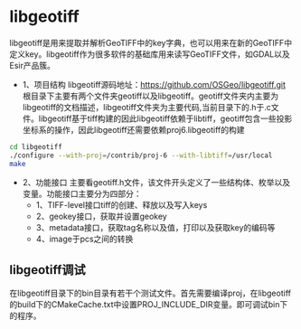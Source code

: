 # libgeotiff
libgeotiff是用来提取并解析GeoTIFF中的key字典，也可以用来在新的GeoTIFF中定义key。libgeotiff作为很多软件的基础库用来读写GeoTIFF文件，如GDAL以及Esir产品簇。

- 1、项目结构
libgeotiff源码地址：https://github.com/OSGeo/libgeotiff.git
根目录下主要有两个文件夹geotiff以及libgeotiff。geotiff文件夹内主要为libgeotiff的文档描述，libgeotiff文件夹为主要代码,当前目录下的.h于.c文件。libgeotiff基于tiff构建的因此libgeotiff依赖于libtiff，geotiff包含一些投影坐标系的操作，因此libgeotiff还需要依赖proj6.libgeotiff的构建
```sh
cd libgeotiff
./configure --with-proj=/contrib/proj-6 --with-libtiff=/usr/local
make 
```

- 2、功能接口
主要看geotiff.h文件，该文件开头定义了一些结构体、枚举以及变量。功能接口主要分为四部分：
  - 1、TIFF-level接口tiff的创建、释放以及写入keys
  - 2、geokey接口，获取并设置geokey
  - 3、metadata接口，获取tag名称以及值，打印以及获取key的编码等
  - 4、image于pcs之间的转换



## libgeotiff调试
在libgeotiff目录下的bin目录有若干个测试文件。首先需要编译proj，在libgeotiff的build下的CMakeCache.txt中设置PROJ_INCLUDE_DIR变量。即可调试bin下的程序。